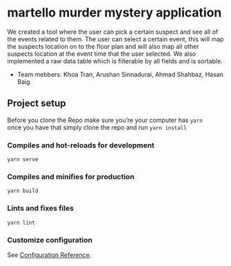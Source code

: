 # martello murder mystery application

We created a tool where the user can pick a certain suspect and see all of the events related to them. The user can select a certain event, this will map the suspects location on to the floor plan and will also map all other suspects location at the event time that the user selected. We also implemented a raw data table which is filterable by all fields and is sortable.

* Team mebbers: Khoa Tran, Arushan Sinnadurai, Ahmad Shahbaz, Hasan Baig

## Project setup

Before you clone the Repo make sure you’re your computer has `yarn` once you have that simply clone the repo and run `yarn install`


### Compiles and hot-reloads for development
```
yarn serve
```

### Compiles and minifies for production
```
yarn build
```

### Lints and fixes files
```
yarn lint
```

### Customize configuration
See [Configuration Reference](https://cli.vuejs.org/config/).
